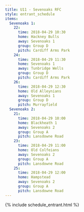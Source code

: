 ```yaml
---
title: U11 - Sevenoaks RFC
style: entrant_schedule
items:
  Sevenoaks 1:
    22:
      time: 2018-04-29 10:30
      home: Hackney Bulls
      away: Sevenoaks 1
      group: Group D
      pitch: Cardiff Arms Park
    24:
      time: 2018-04-29 11:30
      home: Sevenoaks 1
      away: Tunbridge Wells
      group: Group D
      pitch: Cardiff Arms Park
    26:
      time: 2018-04-29 12:30
      home: Old Alleynians
      away: Sevenoaks 1
      group: Group D
      pitch: Murrayfield
  Sevenoaks 2:
    21:
      time: 2018-04-29 10:00
      home: Blackheath 1
      away: Sevenoaks 2
      group: Group A
      pitch: Lansdowne Road
    23:
      time: 2018-04-29 11:00
      home: Old Colfeians
      away: Sevenoaks 2
      group: Group A
      pitch: Lansdowne Road
    25:
      time: 2018-04-29 12:00
      home: Hampstead
      away: Sevenoaks 2
      group: Group A
      pitch: Lansdowne Road
---
```


{% include schedule_entrant.html %}
